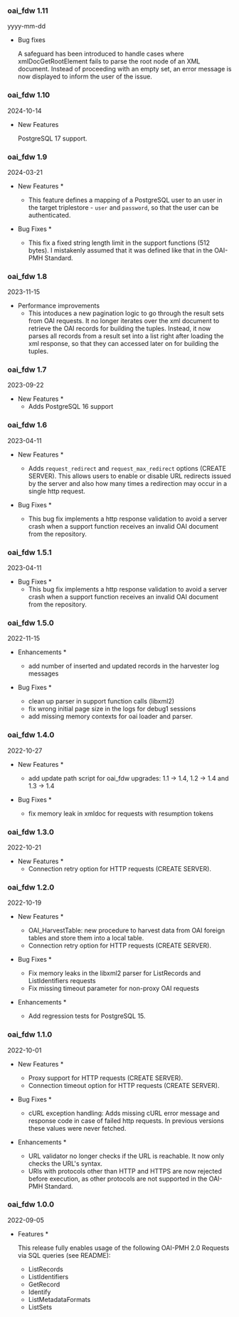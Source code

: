 ### oai_fdw 1.11
yyyy-mm-dd

* Bug fixes

  A safeguard has been introduced to handle cases where xmlDocGetRootElement fails to parse the root node of an XML document. Instead of proceeding with an empty set, an error message is now displayed to inform the user of the issue.

### oai_fdw 1.10
2024-10-14

 * New Features
   
   PostgreSQL 17 support.

### oai_fdw 1.9
2024-03-21

 * New Features *
   - This feature defines a mapping of a PostgreSQL user to an user in the target 
     triplestore - `user` and `password`, so that the user can be authenticated.

 * Bug Fixes *
   - This fix a fixed string length limit in the support functions (512 bytes). I
     mistakenly assumed that it was defined like that in the OAI-PMH Standard.

### oai_fdw 1.8
2023-11-15

 * Performance improvements
   -  This intoduces a new pagination logic to go through the result
      sets from OAI requests. It no longer iterates over the xml document
      to retrieve the OAI records for building the tuples. Instead, it
      now parses all records from a result set into a list right after
      loading the xml response, so that they can accessed later on for
      building the tuples.

### oai_fdw 1.7
2023-09-22

 * New Features *
   -  Adds PostgreSQL 16 support

### oai_fdw 1.6
2023-04-11

 * New Features *
   -  Adds `request_redirect` and `request_max_redirect` options (CREATE SERVER).
      This allows users to enable or disable URL redirects issued by the server
      and also how many times a redirection may occur in a single http request.

 * Bug Fixes *
   - This bug fix implements a http response validation to avoid a server crash
     when a support function receives an invalid OAI document from the repository.

### oai_fdw 1.5.1
2023-04-11

 * Bug Fixes *
   - This bug fix implements a http response validation to avoid a server crash
     when a support function receives an invalid OAI document from the repository.

### oai_fdw 1.5.0
2022-11-15

 * Enhancements *
   - add number of inserted and updated records in the harvester log messages
    
 * Bug Fixes *
   - clean up parser in support function calls (libxml2)
   - fix wrong initial page size in the logs for debug1 sessions
   - add missing memory contexts for oai loader and parser.


### oai_fdw 1.4.0
2022-10-27
 
 * New Features *
   - add update path script for oai_fdw upgrades: 1.1 -> 1.4, 1.2 -> 1.4
     and 1.3 -> 1.4 
    
 * Bug Fixes *
   - fix memory leak in xmldoc for requests with resumption tokens

### oai_fdw 1.3.0
2022-10-21

 * New Features *
   - Connection retry option for HTTP requests (CREATE SERVER).
   
### oai_fdw 1.2.0
2022-10-19

 * New Features *
   - OAI_HarvestTable: new procedure to harvest data from OAI foreign tables and store them into a 
     local table.
   - Connection retry option for HTTP requests (CREATE SERVER).

 * Bug Fixes *
   - Fix memory leaks in the libxml2 parser for ListRecords and ListIdentifiers requests 
   - Fix missing timeout parameter for non-proxy OAI requests
   
* Enhancements *
   - Add regression tests for PostgreSQL 15.

### oai_fdw 1.1.0
2022-10-01

 * New Features *
   - Proxy support for HTTP requests (CREATE SERVER).
   - Connection timeout option for HTTP requests (CREATE SERVER).
     
 * Bug Fixes *
   - cURL exception handling: Adds missing cURL error message and response code in case of failed http 
    requests. In previous versions these values were never fetched.
 
 * Enhancements *
   - URL validator no longer checks if the URL is reachable. It now only checks the URL's syntax.
   - URls with protocols other than HTTP and HTTPS are now rejected before execution, as other
     protocols are not supported in the OAI-PMH Standard.

### oai_fdw 1.0.0
2022-09-05

 * Features *

   This release fully enables usage of the following OAI-PMH 2.0 Requests via SQL queries (see README):

    - ListRecords
    - ListIdentifiers
    - GetRecord
    - Identify
    - ListMetadataFormats
    - ListSets